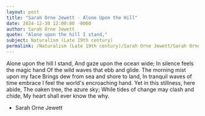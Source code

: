 ```yaml
---
layout: post
title: "Sarah Orne Jewett - Alone Upon the Hill"
date: 2024-12-30 12:00:00 -0000
author: Sarah Orne Jewett
quote: "Alone upon the hill I stand,"
subject: Naturalism (Late 19th century)
permalink: /Naturalism (Late 19th century)/Sarah Orne Jewett/Sarah Orne Jewett - Alone Upon the Hill
---
```


Alone upon the hill I stand,
   And gaze upon the ocean wide;
   In silence feels the magic hand
   Of the wild waves that ebb and glide.
   The morning mist upon my face
   Brings dew from sea and shore to land,
   In tranquil waves of time embrace
   I feel the world's encroaching hand.
   Yet in this stillness, here abide,
   The oaken tree, the azure sky;
   While tides of change may clash and chide,
   My heart shall ever know the why.

- Sarah Orne Jewett
